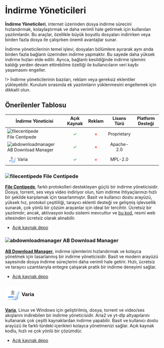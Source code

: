 <!-- NOTLAR
 - Tablo eklemeyi unutmayın 
 - Uygun görseller eklemeyi unutmayın.
 - İçerik kuralları ve ekleme yapmak sayfalarını ziyaret edebilirsiniz -->

# İndirme Yöneticileri

**İndirme Yöneticileri**, internet üzerinden dosya indirme sürecini hızlandırmak, kolaylaştırmak ve daha verimli hale getirmek için kullanılan yazılımlardır. Bu araçlar, özellikle büyük boyutlu dosyaları indirirken veya birden fazla dosya ile çalışırken önemli avantajlar sunar.

İndirme yöneticilerinin temel işlevi, dosyaları bölümlere ayırarak aynı anda birden fazla bağlantı üzerinden indirme yapmaktır. Bu sayede daha yüksek indirme hızları elde edilir. Ayrıca, bağlantı kesildiğinde indirme işlemini kaldığı yerden devam ettirebilme özelliği ile kullanıcıların veri kaybı yaşamasını engeller.

!> İndirme yöneticilerinin bazıları, reklam veya gereksiz eklentiler yükleyebilir. Kurulum sırasında ek yazılımların yüklenmesini engellemek için dikkatli olun.

## Önerilenler Tablosu

| İndirme Yöneticisi | Açık Kaynak | Reklam | Lisans Türü | Platform Desteği |
|--------------------|:-----------:|:------:|:-----------:|:----------------:|
| <span style="display: inline-block; vertical-align: middle;"><img src="docs/images/filecentipede-icon.png" alt="filecentipede" style="width: 30px; height: 30px;"> </span> <span style="display: inline-block; vertical-align: middle;"> File Centipede </span> | <span style="color: green;">✓</span> | <span style="color: red;">×</span> | Proprietary | <i class="fa-brands fa-windows"></i> <i class="fa-brands fa-linux"></i> |
| <span style="display: inline-block; vertical-align: middle;"><img src="docs/images/ab-download-manager-icon.png" alt="abdownloadmanager" style="width: 30px; height: 30px;"> </span> <span style="display: inline-block; vertical-align: middle;"> AB Download Manager </span> | <span style="color: green;">✓</span> | <span style="color: red;">×</span> | Apache-2.0 | <i class="fa-brands fa-windows"></i> <i class="fa-brands fa-linux"></i> |
| <span style="display: inline-block; vertical-align: middle;"><img src="docs/images/varia-icon.png" alt="varia" style="width: 30px; height: 30px;"> </span> <span style="display: inline-block; vertical-align: middle;"> Varia </span> | <span style="color: green;">✓</span> | <span style="color: red;">×</span> | MPL-2.0 | <i class="fa-brands fa-windows"></i> <i class="fa-brands fa-linux"></i> |


### <span style="display: inline-block; vertical-align: middle;"><img src="docs/images/filecentipede-icon.png" alt="filecentipede" style="width: 50px; height: 50px;"> </span> <span style="display: inline-block; vertical-align: middle;"> File Centipede

[**File Centipede**](https://filecxx.com/tr_TR/index.html), farklı protokolleri destekleyen güçlü bir indirme yöneticisidir. Dosya, torrent, ses veya video indiriyor olun, tüm indirme ihtiyaçlarınızı hızlı bir şekilde karşılamak için tasarlanmıştır. Basit ve kullanıcı dostu arayüzü, yüksek hız, protokol çeşitliliği, tarayıcı eklenti desteği ve gelişmiş işlevsellik sunarak, çok yönlü bir çözüm arayanlar için ideal bir tercihtir. Ücretsiz bir yazılımdır; ancak, aktivasyon kodu sistemi mevcuttur ve [bu kod](https://filecxx.com/tr_TR/activation_code.html), resmi web sitesinden ücretsiz olarak alınabilir.

- [Açık kaynak depo](https://github.com/filecxx/FileCentipede)

### <span style="display: inline-block; vertical-align: middle;"><img src="docs/images/ab-download-manager-icon.png" alt="abdownloadmanager" style="width: 50px; height: 50px;"> </span> <span style="display: inline-block; vertical-align: middle;"> AB Download Manager

[**AB Download Manager**](https://abdownloadmanager.com/), indirme işlemlerini hızlandırmak ve kolayca yönetmek için tasarlanmış bir indirme yöneticisidir. Basit ve modern arayüzü sayesinde dosya indirme süreçlerini daha verimli hale getirir. Hızlı, ücretsiz ve tarayıcı uzantılarıyla entegre çalışarak pratik bir indirme deneyimi sağlar.

- [Açık kaynak depo](https://github.com/amir1376/ab-download-manager)

### <span style="display: inline-block; vertical-align: middle;"><img src="docs/images/varia-icon.png" alt="varia" style="width: 50px; height: 50px;"> </span> <span style="display: inline-block; vertical-align: middle;"> Varia

[**Varia**](https://giantpinkrobots.github.io/varia), Linux ve Windows için geliştirilmiş, dosya, torrent ve video/ses akışlarını indirebilen bir indirme yöneticisidir. Aria2 ve yt-dlp altyapılarını kullanarak çok çeşitli kaynaklardan indirme yapabilir. Basit ve kullanıcı dostu arayüzü ile farklı türdeki içerikleri kolayca yönetmenizi sağlar. Açık kaynak kodlu, hızlı ve çok yönlü bir çözümdür.

- [Açık kaynak depo](https://github.com/giantpinkrobots/varia)
